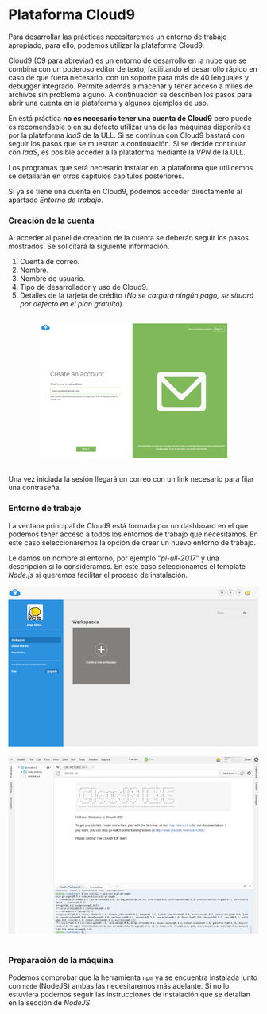 # Plataforma Cloud9

Para desarrollar las prácticas necesitaremos un entorno de trabajo apropiado, para ello, podemos utilizar la plataforma Cloud9.

Cloud9 (C9 para abreviar) es un entorno de desarrollo en la nube que se combina con un poderoso editor de texto, facilitando el desarrollo rápido en caso de que fuera necesario. con un soporte para más de 40 lenguajes y debugger integrado. Permite además almacenar y tener acceso a miles de archivos sin problema alguno. A continuación se describen los pasos para abrir una cuenta en la plataforma y algunos ejemplos de uso. 

En está práctica **no es necesario tener una cuenta de Cloud9** pero puede es recomendable o en su defecto utilizar una de las máquinas disponibles por la plataforma *IaaS* de la ULL. Si se continua con Cloud9 bastará con seguir los pasos que se muestran a continuación. Si se decide continuar con *IaaS*, es posible acceder a la plataforma mediante la *VPN* de la ULL. 

Los programas que será necesario instalar en la plataforma que utilicemos se detallarán en otros capítulos capítulos posteriores.

Si ya se tiene una cuenta en Cloud9, podemos acceder directamente al apartado *Entorno de trabajo*.

### Creación de la cuenta

Al acceder al panel de creación de la cuenta se deberán seguir los pasos mostrados. Se solicitará la siguiente información.

1. Cuenta de correo.
2. Nombre.
3. Nombre de usuario.
4. Tipo de desarrollador y uso de Cloud9.
5. Detalles de la tarjeta de crédito (*No se cargará ningún pago, se situará por defecto en el plan gratuito*). <br/><br/>

<div style="text-align:center"><img src="/img/c9.gif" /></div><br/>

Una vez iniciada la sesión llegará un correo con un link necesario para fijar una contraseña.

### Entorno de trabajo

La ventana principal de Cloud9 está formada por un dashboard en el que podemos tener acceso a todos los entornos de trabajo que necesitamos. En este caso seleccionaremos la opción de crear un nuevo entorno de trabajo. 

Le damos un nombre al entorno, por ejemplo "*pl-ull-2017*" y una descripción si lo consideramos. En este caso seleccionamos el template *Node.js* si queremos facilitar el proceso de instalación.

<div style="text-align:center"><img src="/img/workspace.PNG" /></div><br/>
<div style="text-align:center"><img src="/img/workspace2.PNG" /></div><br/>

### Preparación de la máquina

Podemos comprobar que la herramienta `npm` ya se encuentra instalada junto con `node` (NodeJS) ambas las necesitaremos más adelante. Si no lo estuviera podemos seguir las instrucciones de instalación que se detallan en la sección de *NodeJS*.
  